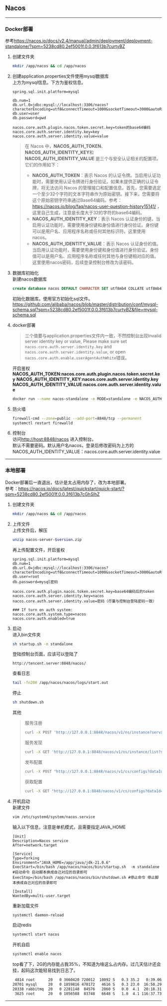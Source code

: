 ## Nacos

---

### Docker部署

参考<https://nacos.io/docs/v2.4/manual/admin/deployment/deployment-standalone/?spm=5238cd80.2ef5001f.0.0.3f613b7curtyBZ>

1. 创建文件夹
   
   ```bash
   mkdir /app/nacos && cd /app/nacos
   ```

2. 创建application.properties文件使用mysql数据库  
   上方为mysql信息。下方为鉴权信息。
   
   ```properties
   spring.sql.init.platform=mysql
   
   db.num=1
   db.url.0=jdbc:mysql://localhost:3306/nacos?characterEncoding=utf8&connectTimeout=1000&socketTimeout=3000&autoReconnect=true
   db.user=user
   db.password=pwd
   
   nacos.core.auth.plugin.nacos.token.secret.key=token的base64编码
   nacos.core.auth.server.identity.key=key
   nacos.core.auth.server.identity.value=value
   ```
   
   > 在 Nacos 中，**NACOS_AUTH_TOKEN**、**NACOS_AUTH_IDENTITY_KEY**和**NACOS_AUTH_IDENTITY_VALUE** 是三个与安全认证相关的配置项。它们的作用如下：
   > - **NACOS_AUTH_TOKEN**：表示 Nacos 的认证令牌。当启用认证功能时，需要使用认证令牌进行身份验证。如果未提供正确的认证令牌，将无法访问 Nacos 的管理接口和配置信息。首先，您需要选定一个至少32个字符的文本字符串作为原始密钥。接下来，您需要将这个原始密钥字符串通过Base64编码。参考：<https://nacos.io/blog/faq/nacos-user-question-history15141/> ，这里自己生成，注意是长度大于32的字符的base64编码。
   > - **NACOS_AUTH_IDENTITY_KEY**：表示 Nacos 认证身份的键。当启用认证功能时，需要使用身份键和身份值进行身份验证。身份键可以是用户名、应用程序名称或任何其他标识符。这里使用nacos。
   > - **NACOS_AUTH_IDENTITY_VALUE**：表示 Nacos 认证身份的值。当启用认证功能时，需要使用身份键和身份值进行身份验证。身份值可以是用户名、应用程序名称或任何其他与身份键相对应的值。这里使用nacos密码，后续登录控制台修改为该密码。
3. 数据库初始化  
   新建nacos数据库
   
   ```sql
   create database nacos DEFAULT CHARACTER SET utf8mb4 COLLATE utf8mb4_general_ci;
   ```
   
   初始化数据库。使用官方初始化sql文件。<https://github.com/alibaba/nacos/blob/master/distribution/conf/mysql-schema.sql?spm=5238cd80.2ef5001f.0.0.3f613b7curtyBZ&file=mysql-schema.sql>
4. docker部署
   > 三个值要与application.properties文件内一致，不然控制台出现Invalid server identity key or value, Please make sure set `nacos.core.auth.server.identity.key` and `nacos.core.auth.server.identity.value`, or open `nacos.core.auth.enable.userAgentAuthWhite`错误。
   
   开启鉴权
   **NACOS_AUTH_TOKEN**:**nacos.core.auth.plugin.nacos.token.secret.key**
   **NACOS_AUTH_IDENTITY_KEY**:**nacos.core.auth.server.identity.key**
   **NACOS_AUTH_IDENTITY_VALUE**:**nacos.core.auth.server.identity.value**
   
   ```bash
   docker run --name nacos-standalone -e MODE=standalone -e NACOS_AUTH_ENABLE=true -e NACOS_AUTH_TOKEN='QWxleG5hY29zdG9rZW4xMjM0NTY3ODkxMDExMTIxMzE=' -e NACOS_AUTH_IDENTITY_KEY='nacos' -e NACOS_AUTH_IDENTITY_VALUE='kuok1995GDD' -v /path/application.properties:/app/nacos/application.properties -p 8848:8848 -d -p 9848:9848  nacos/nacos-server:latest
   ```

5. 防火墙
   
   ```bash
   firewall-cmd --zone=public --add-port=8848/tcp --permanent
   systemctl restart firewalld
   ```

6. 控制台  
   访问<http://host:8848/nacos> 进入控制台。  
   默认不需要密码。默认用户名nacos，登录后修改密码为上方的NACOS_AUTH_IDENTITY_VALUE：nacos.core.auth.server.identity.value

---

### 本地部署

Docker部署后一直退出，估计是太占用内存了，改为本地部署。  
参考：<https://nacos.io/docs/latest/quickstart/quick-start/?spm=5238cd80.2ef5001f.0.0.3f613b7cGhSlhZ>

1. 创建文件夹
   
   ```bash
   mkdir /app/nacos && cd /app/nacos
   ```

2. 上传文件  
   上传文件后，解压
   ```bash
   unzip nacos-server-$version.zip 
   ```
   
   再上传配置文件，开启鉴权
   
    ```propertie
    spring.sql.init.platform=mysql
    db.num=1
    db.url.0=jdbc:mysql://localhost:3306/nacos?characterEncoding=utf8&connectTimeout=1000&socketTimeout=3000&autoReconnect=true
    db.user=root
    db.password=mysql密码
    
    nacos.core.auth.plugin.nacos.token.secret.key=base64编码后的token
    nacos.core.auth.server.identity.key=nacos
    nacos.core.auth.server.identity.value=密码（尽量与控制台登陆密码一致）
    
    ### If turn on auth system:
    nacos.core.auth.system.type=nacos
    nacos.core.auth.enabled=true
    ```

3. 启动  
   进入bin文件夹
   
    ```bash
    sh startup.sh -m standalone
    ```
   
   登陆控制台页面，应该可以登陆了
   
    ```text
    http://tencent.server:8848/nacos/
    ```
   
   查看日志
   
    ```bash
    tail -fn200 /app/nacos/nacos/logs/start.out
    ```
   
   停止
   
    ```bash
    sh shutdown.sh
    ```
   
   其他
   
   > 服务注册
   >
   > ```bash
   > curl -X POST 'http://127.0.0.1:8848/nacos/v1/ns/instance?serviceName=nacos.naming.serviceName&ip=20.18.7.10&port=8080'
   > ```
   >
   > 服务发现
   >
   > ```bash
   > curl -X GET 'http://127.0.0.1:8848/nacos/v1/ns/instance/list?serviceName=nacos.naming.serviceName'
   > ```
   >
   > 发布配置
   >
   > ```bash
   > curl -X POST "http://127.0.0.1:8848/nacos/v1/cs/configs?dataId=nacos.cfg.dataId&group=test&content=HelloWorld"
   > ```
   >
   > 获取配置
   >
   > ```bash
   > curl -X GET "http://127.0.0.1:8848/nacos/v1/cs/configs?dataId=nacos.cfg.dataId&group=test"
   > ```

4. 开机启动  
   新建文件
   
    ```bash
    vim /etc/systemd/system/nacos.service
    ```
   
   输入以下信息，注意是单机模式，且需要指定JAVA_HOME
   
    ```properties
    [Unit]
    Description=Nacos service
    After=network.target
    
    [Service]
    Type=forking
    Environment="JAVA_HOME=/app/java/jdk-21.0.6"
    ExecStart=/bin/bash /app/nacos/nacos/bin/startup.sh  -m standalone  #启动命令 启动脚本换成自己对应的目录即可
    ExecStop=/bin/bash /app/nacos/nacos/bin/shutdown.sh #停止命令 停止脚本换成自己对应的目录即可
    
    [Install]
    WantedBy=multi-user.target
    ```
   
   重新加载文件
   
   ```bash
   systemctl daemon-reload
   ```
   
   启动redis
   
   ```bash
   systemctl start nacos
   ```
   
   开机自启
   
   ```bash
   systemctl enable nacos
   ```
   
   top看了下，2G的内存能占我35%，不知道为啥这么占内存。过几天估计还会挂，起码这次能轻易找到日志了。
   
    ```bash
     4814 root      20   0 3660420 720012  10092 S   0.3 35.2   0:39.06 java
    20701 mysql     20   0 1859816 470172   4616 S   0.3 23.0  16:50.29 mysqld
    20338 rabbitmq  20   0 2281148  84576   2860 S   0.0  4.1  20:18.31 beam.smp
     3625 root      20   0 1056588  83748   6648 S   1.0  4.1 116:37.73 YDService
    ```

---